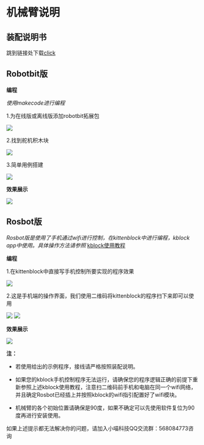 # 机械臂说明


## 装配说明书

跳到链接处下载[click](http://kittenbot.cn/bbs/forum.php?mod=viewthread&tid=361 "含组装过程和程序示例")

## Robotbit版

__编程__

_使用makecode进行编程_

1.为在线版或离线版添加robotbit拓展包

![](./jixiebi/daobao.png)

2.找到舵机积木块

![](./jixiebi/duoji.png)

3.简单用例搭建

![](./jixiebi/rbiancheng.png)

__效果展示__

![](./jixiebi/robotbit.gif)

## Rosbot版
_Rosbot版是使用了手机通过wifi进行控制，在kittenblock中进行编程，kblock app中使用。具体操作方法请参照_
[kblock使用教程](http://kittenbot.cn/bbs/forum.php?mod=viewthread&tid=242&highlight=app "论坛")

__编程__

1.在kittenblock中直接写手机控制所要实现的程序效果

![](./jixiebi/rosbiancheng.png)

2.这是手机端的操作界面，我们使用二维码将kittenblock的程序扫下来即可以使用

![](./jixiebi/app_1.png)
![](./jixiebi/app_2.png)

__效果展示__

![](./jixiebi/rosbot.gif)

__注：__

- 若使用给出的示例程序，接线请严格按照装配说明。

- 如果您的kblock手机控制程序无法运行，请确保您的程序逻辑正确的前提下重新参照上述kblock使用教程，注意扫二维码前手机和电脑在同一个wifi网络，并且确定Rosbot已经插上并按照kblock的wifi指引配置好了wifi模块。

- 机械臂的各个初始位置请确保是90度，如果不确定可以先使用软件复位为90度再进行安装使用。

如果上述提示都无法解决你的问题，请加入小喵科技QQ交流群：568084773咨询
